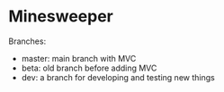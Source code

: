 # Minesweeper

Branches:
- master: main branch with MVC
- beta: old branch before adding MVC
- dev: a branch for developing and testing new things
